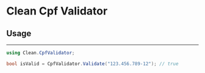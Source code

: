 # Clean Cpf Validator

## Usage
---
```c#
using Clean.CpfValidator;

bool isValid = CpfValidator.Validate("123.456.789-12"); // true
```
